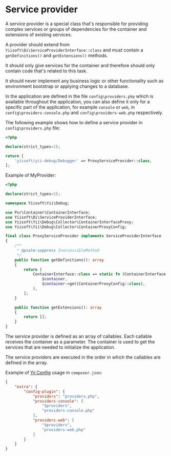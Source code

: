 # Service provider

A service provider is a special class that's responsible for providing complex services or groups of dependencies for
the container and extensions of existing services.

A provider should extend from `Yiisoft\Di\ServiceProviderInterface::class` and must contain a `getDefinitions()` and 
`getExtensions()` methods. 

It should only give services for the container and therefore should only contain code that's related to this task.

It should never implement any business logic or other functionality such as environment bootstrap or applying changes to
a database.

In the application are defined in the file `config\providers.php` which is available throughout the application, you can
also define it only for a specific part of the application, for example `console` or `web`, in `config\providers-console.php`
and `config\providers-web.php` respectively.

The following example shows how to define a service provider in `config\providers.php` file:

```php
<?php

declare(strict_types=1);

return [
    'yiisoft/yii-debug/Debugger' => ProxyServiceProvider::class,
];
```

Example of MyProvider:

```php
<?php

declare(strict_types=1);

namespace Yiisoft\Yii\Debug;

use Psr\Container\ContainerInterface;
use Yiisoft\Di\ServiceProviderInterface;
use Yiisoft\Yii\Debug\Collector\ContainerInterfaceProxy;
use Yiisoft\Yii\Debug\Collector\ContainerProxyConfig;

final class ProxyServiceProvider implements ServiceProviderInterface
{
    /**
     * @psalm-suppress InaccessibleMethod
     */
    public function getDefinitions(): array
    {
        return [
            ContainerInterface::class => static fn (ContainerInterface $container) => new ContainerInterfaceProxy(
                $container,
                $container->get(ContainerProxyConfig::class),
            ),
        ];
    }

    public function getExtensions(): array
    {
        return [];
    }
}
```

The service provider is defined as an array of callables. Each callable receives the container as a parameter. 
The container is used to get the services that are needed to initialize the application.

The service providers are executed in the order in which the callables are defined in the array.

Example of [Yii Config](https://github.com/yiisoft/config) usage in `composer.json`:

```json
{
    "extra": {
        "config-plugin": {
            "providers": "providers.php",
            "providers-console": [
                "$providers",
                "providers-console.php"
            ],            
            "providers-web": [
                "$providers",
                "providers-web.php"
            ]
        }
    }
}
